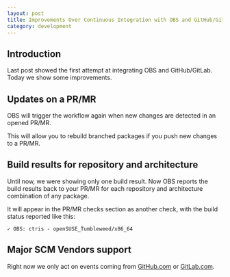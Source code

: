 ```yaml
---
layout: post
title: Improvements Over Continuous Integration with OBS and GitHub/GitLab
category: development
---
```

## Introduction

Last post showed the first attempt at integrating OBS and GitHub/GitLab. Today we show some improvements.

## Updates on a PR/MR

OBS will trigger the workflow again when new changes are detected in an opened PR/MR.

This will allow you to rebuild branched packages if you push new changes to a PR/MR.

## Build results for repository and architecture

Until now, we were showing only one build result. Now OBS reports the build results back to your PR/MR for each repository and architecture combination of any package.

It will appear in the PR/MR checks section as another check, with the build status reported like this:

	✓ OBS: ctris - openSUSE_Tumbleweed/x86_64
	
## Major SCM Vendors support

Right now we only act on events coming from [GitHub.com](https://github.com) or [GitLab.com](https://gitlab.com).
